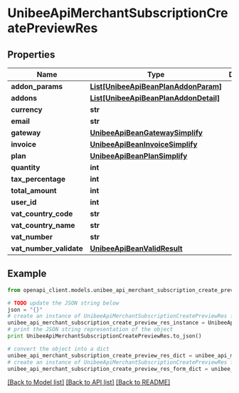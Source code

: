 # UnibeeApiMerchantSubscriptionCreatePreviewRes


## Properties

Name | Type | Description | Notes
------------ | ------------- | ------------- | -------------
**addon_params** | [**List[UnibeeApiBeanPlanAddonParam]**](UnibeeApiBeanPlanAddonParam.md) |  | [optional] 
**addons** | [**List[UnibeeApiBeanPlanAddonDetail]**](UnibeeApiBeanPlanAddonDetail.md) |  | [optional] 
**currency** | **str** |  | [optional] 
**email** | **str** |  | [optional] 
**gateway** | [**UnibeeApiBeanGatewaySimplify**](UnibeeApiBeanGatewaySimplify.md) |  | [optional] 
**invoice** | [**UnibeeApiBeanInvoiceSimplify**](UnibeeApiBeanInvoiceSimplify.md) |  | [optional] 
**plan** | [**UnibeeApiBeanPlanSimplify**](UnibeeApiBeanPlanSimplify.md) |  | [optional] 
**quantity** | **int** |  | [optional] 
**tax_percentage** | **int** |  | [optional] 
**total_amount** | **int** |  | [optional] 
**user_id** | **int** |  | [optional] 
**vat_country_code** | **str** |  | [optional] 
**vat_country_name** | **str** |  | [optional] 
**vat_number** | **str** |  | [optional] 
**vat_number_validate** | [**UnibeeApiBeanValidResult**](UnibeeApiBeanValidResult.md) |  | [optional] 

## Example

```python
from openapi_client.models.unibee_api_merchant_subscription_create_preview_res import UnibeeApiMerchantSubscriptionCreatePreviewRes

# TODO update the JSON string below
json = "{}"
# create an instance of UnibeeApiMerchantSubscriptionCreatePreviewRes from a JSON string
unibee_api_merchant_subscription_create_preview_res_instance = UnibeeApiMerchantSubscriptionCreatePreviewRes.from_json(json)
# print the JSON string representation of the object
print UnibeeApiMerchantSubscriptionCreatePreviewRes.to_json()

# convert the object into a dict
unibee_api_merchant_subscription_create_preview_res_dict = unibee_api_merchant_subscription_create_preview_res_instance.to_dict()
# create an instance of UnibeeApiMerchantSubscriptionCreatePreviewRes from a dict
unibee_api_merchant_subscription_create_preview_res_form_dict = unibee_api_merchant_subscription_create_preview_res.from_dict(unibee_api_merchant_subscription_create_preview_res_dict)
```
[[Back to Model list]](../README.md#documentation-for-models) [[Back to API list]](../README.md#documentation-for-api-endpoints) [[Back to README]](../README.md)


